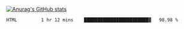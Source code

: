 [![Anurag's GitHub stats](https://github-readme-stats.vercel.app/api?username=sebasphere&count_private=true&theme=tokyonight)](https://github.com/anuraghazra/github-readme-stats)

<!--START_SECTION:waka-->
```text
HTML         1 hr 12 mins    ████████████████████████▓   98.98 % 
```
<!--END_SECTION:waka-->
